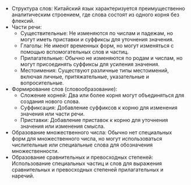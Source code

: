    - Структура слов: Китайский язык характеризуется преимущественно аналитическим строением, где слова состоят из одного корня без флексий.
   - Части речи:
     - Существительные: Не изменяются по числам и падежам, но могут иметь приставки и суффиксы для уточнения значения.
     - Глаголы: Не имеют временных форм, но могут изменяться с помощью вспомогательных слов и частиц.
     - Прилагательные: Обычно не изменяются по родам и числам, но могут присоединять суффиксы для усиления значения.
     - Местоимения: Существуют различные типы местоимений, включая личные, притяжательные, указательные и вопросительные.
   - Формирование слов (словообразование):
     - Сложение корней: Два или более корня могут объединяться для создания нового слова.
     - Суффиксация: Добавление суффиксов к корню для изменения значения или части речи.
     - Приставки: Добавление приставок к корню для уточнения значения или изменения смысла.
   - Образование множественного числа: Обычно нет специальных форм для множественного числа, но могут использоваться числительные или специальные слова для обозначения множественности.
   - Образование сравнительных и превосходных степеней: Использование специальных частиц и слов для выражения сравнительных и превосходных степеней прилагательных и наречий.